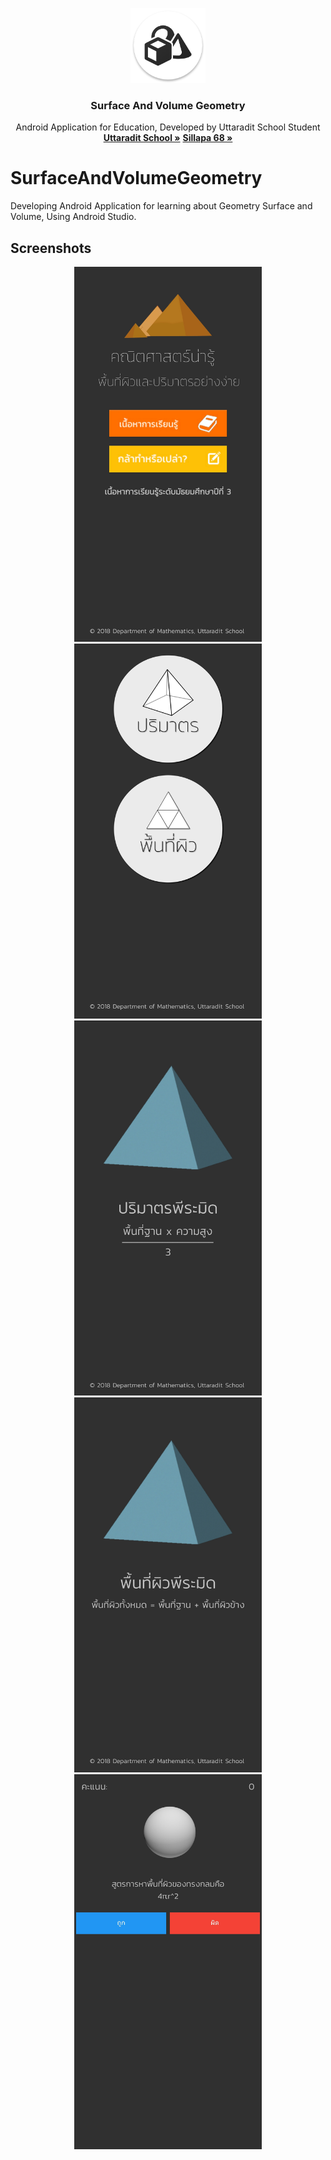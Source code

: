 <p align="center">
  <a href="https://github.com/jawzainw0123">
    <img src="app/src/main/res/mipmap-xxxhdpi/ic_launcher.png" alt="Logo" width="120" height="120">
  </a>
  <h3 align="center">Surface And Volume Geometry</h3>
  <p align="center">
    Android Application for Education, Developed by Uttaradit School Student
    <br />
    <a href="https://utd.ac.th/" target="_blank"><strong>Uttaradit School »</strong></a>
    <a href="https://www.sillapa.net/home/" target="_blank"><strong>Sillapa 68 »</strong></a>
  </p>
</p>

# SurfaceAndVolumeGeometry
Developing Android Application for learning about Geometry Surface and Volume, Using Android Studio.

## Screenshots
<p align="center">
<img src="Screenshot_20191106-201625.jpg" width="300" height="600">
<img src="Screenshot_20191106-201633.jpg" width="300" height="600">
<img src="Screenshot_20191106-201644.jpg" width="300" height="600">
<img src="Screenshot_20191106-201659.jpg" width="300" height="600">
<img src="Screenshot_20191106-201708.jpg" width="300" height="600">
</p>
